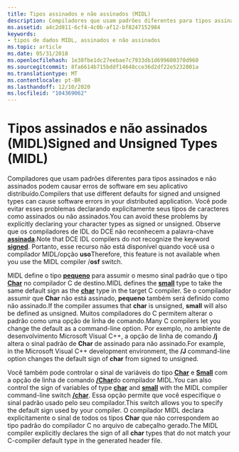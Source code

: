```yaml
---
title: Tipos assinados e não assinados (MIDL)
description: Compiladores que usam padrões diferentes para tipos assinados e não assinados podem causar erros de software em seu aplicativo distribuído.
ms.assetid: a4c2d811-6cf4-4c0b-af12-bf8247152984
keywords:
- tipos de dados MIDL, assinados e não assinados
ms.topic: article
ms.date: 05/31/2018
ms.openlocfilehash: 1e38fbe1dc27eebae7c7933db1d699600370d960
ms.sourcegitcommit: 8fa6614b715bddf14648cce36d2df22e5232801a
ms.translationtype: MT
ms.contentlocale: pt-BR
ms.lasthandoff: 12/10/2020
ms.locfileid: "104369062"
---
```

# <a name="signed-and-unsigned-types-midl"></a><span data-ttu-id="c8dd0-104">Tipos assinados e não assinados (MIDL)</span><span class="sxs-lookup"><span data-stu-id="c8dd0-104">Signed and Unsigned Types (MIDL)</span></span>

<span data-ttu-id="c8dd0-105">Compiladores que usam padrões diferentes para tipos assinados e não assinados podem causar erros de software em seu aplicativo distribuído.</span><span class="sxs-lookup"><span data-stu-id="c8dd0-105">Compilers that use different defaults for signed and unsigned types can cause software errors in your distributed application.</span></span> <span data-ttu-id="c8dd0-106">Você pode evitar esses problemas declarando explicitamente seus tipos de caracteres como assinados ou não assinados.</span><span class="sxs-lookup"><span data-stu-id="c8dd0-106">You can avoid these problems by explicitly declaring your character types as signed or unsigned.</span></span> <span data-ttu-id="c8dd0-107">Observe que os compiladores de IDL do DCE não reconhecem a palavra-chave [**assinada**](signed.md).</span><span class="sxs-lookup"><span data-stu-id="c8dd0-107">Note that DCE IDL compilers do not recognize the keyword [**signed**](signed.md).</span></span> <span data-ttu-id="c8dd0-108">Portanto, esse recurso não está disponível quando você usa o compilador MIDL/opção **uso**</span><span class="sxs-lookup"><span data-stu-id="c8dd0-108">Therefore, this feature is not available when you use the MIDL compiler /**osf** switch.</span></span>

<span data-ttu-id="c8dd0-109">MIDL define o tipo [**pequeno**](small.md) para assumir o mesmo sinal padrão que o tipo [**Char**](char-idl.md) no compilador C de destino.</span><span class="sxs-lookup"><span data-stu-id="c8dd0-109">MIDL defines the [**small**](small.md) type to take the same default sign as the [**char**](char-idl.md) type in the target C compiler.</span></span> <span data-ttu-id="c8dd0-110">Se o compilador assumir que **Char** não está assinado, **pequeno** também será definido como não assinado.</span><span class="sxs-lookup"><span data-stu-id="c8dd0-110">If the compiler assumes that **char** is unsigned, **small** will also be defined as unsigned.</span></span> <span data-ttu-id="c8dd0-111">Muitos compiladores do C permitem alterar o padrão como uma opção de linha de comando.</span><span class="sxs-lookup"><span data-stu-id="c8dd0-111">Many C compilers let you change the default as a command-line option.</span></span> <span data-ttu-id="c8dd0-112">Por exemplo, no ambiente de desenvolvimento Microsoft Visual C++, a opção de linha de comando **/j** altera o sinal padrão de **Char** de assinado para não assinado.</span><span class="sxs-lookup"><span data-stu-id="c8dd0-112">For example, in the Microsoft Visual C++ development environment, the **/J** command-line option changes the default sign of **char** from signed to unsigned.</span></span>

<span data-ttu-id="c8dd0-113">Você também pode controlar o sinal de variáveis do tipo [**Char**](char-idl.md) e [**Small**](small.md) com a opção de linha de comando [**/Char**](-char.md)do compilador MIDL.</span><span class="sxs-lookup"><span data-stu-id="c8dd0-113">You can also control the sign of variables of type [**char**](char-idl.md) and [**small**](small.md) with the MIDL compiler command-line switch [**/char**](-char.md).</span></span> <span data-ttu-id="c8dd0-114">Essa opção permite que você especifique o sinal padrão usado pelo seu compilador.</span><span class="sxs-lookup"><span data-stu-id="c8dd0-114">This switch allows you to specify the default sign used by your compiler.</span></span> <span data-ttu-id="c8dd0-115">O compilador MIDL declara explicitamente o sinal de todos os tipos **Char** que não correspondem ao tipo padrão do compilador C no arquivo de cabeçalho gerado.</span><span class="sxs-lookup"><span data-stu-id="c8dd0-115">The MIDL compiler explicitly declares the sign of all **char** types that do not match your C-compiler default type in the generated header file.</span></span>

 

 




